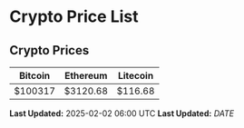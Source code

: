 # Crypto Price List

## Crypto Prices
| Bitcoin | Ethereum | Litecoin |
| ------- | -------- | -------- |
| $100317 | $3120.68 | $116.68 |
**Last Updated:** 2025-02-02 06:00 UTC
**Last Updated:** $DATE$
